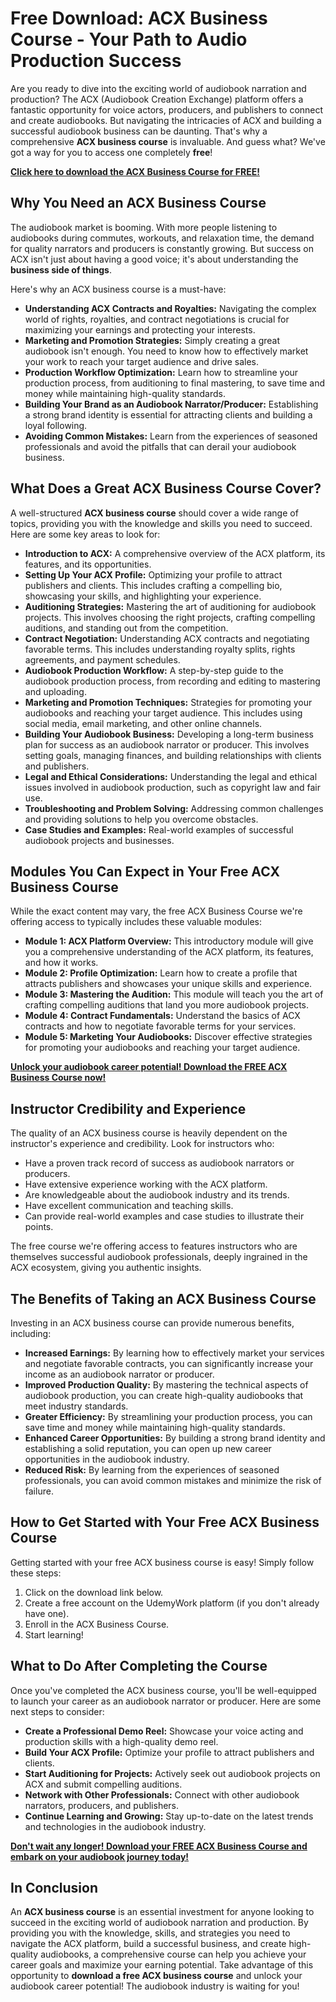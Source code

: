 # Free Download: ACX Business Course - Your Path to Audio Production Success

Are you ready to dive into the exciting world of audiobook narration and production? The ACX (Audiobook Creation Exchange) platform offers a fantastic opportunity for voice actors, producers, and publishers to connect and create audiobooks. But navigating the intricacies of ACX and building a successful audiobook business can be daunting. That's why a comprehensive **ACX business course** is invaluable. And guess what? We've got a way for you to access one completely **free**!

[**Click here to download the ACX Business Course for FREE!**](https://udemywork.com/acx-business-course)

## Why You Need an ACX Business Course

The audiobook market is booming. With more people listening to audiobooks during commutes, workouts, and relaxation time, the demand for quality narrators and producers is constantly growing. But success on ACX isn't just about having a good voice; it's about understanding the **business side of things**.

Here's why an ACX business course is a must-have:

*   **Understanding ACX Contracts and Royalties:** Navigating the complex world of rights, royalties, and contract negotiations is crucial for maximizing your earnings and protecting your interests.
*   **Marketing and Promotion Strategies:** Simply creating a great audiobook isn't enough. You need to know how to effectively market your work to reach your target audience and drive sales.
*   **Production Workflow Optimization:** Learn how to streamline your production process, from auditioning to final mastering, to save time and money while maintaining high-quality standards.
*   **Building Your Brand as an Audiobook Narrator/Producer:** Establishing a strong brand identity is essential for attracting clients and building a loyal following.
*   **Avoiding Common Mistakes:** Learn from the experiences of seasoned professionals and avoid the pitfalls that can derail your audiobook business.

## What Does a Great ACX Business Course Cover?

A well-structured **ACX business course** should cover a wide range of topics, providing you with the knowledge and skills you need to succeed. Here are some key areas to look for:

*   **Introduction to ACX:** A comprehensive overview of the ACX platform, its features, and its opportunities.
*   **Setting Up Your ACX Profile:** Optimizing your profile to attract publishers and clients. This includes crafting a compelling bio, showcasing your skills, and highlighting your experience.
*   **Auditioning Strategies:** Mastering the art of auditioning for audiobook projects. This involves choosing the right projects, crafting compelling auditions, and standing out from the competition.
*   **Contract Negotiation:** Understanding ACX contracts and negotiating favorable terms. This includes understanding royalty splits, rights agreements, and payment schedules.
*   **Audiobook Production Workflow:** A step-by-step guide to the audiobook production process, from recording and editing to mastering and uploading.
*   **Marketing and Promotion Techniques:** Strategies for promoting your audiobooks and reaching your target audience. This includes using social media, email marketing, and other online channels.
*   **Building Your Audiobook Business:** Developing a long-term business plan for success as an audiobook narrator or producer. This involves setting goals, managing finances, and building relationships with clients and publishers.
*   **Legal and Ethical Considerations:** Understanding the legal and ethical issues involved in audiobook production, such as copyright law and fair use.
*   **Troubleshooting and Problem Solving:** Addressing common challenges and providing solutions to help you overcome obstacles.
*   **Case Studies and Examples:** Real-world examples of successful audiobook projects and businesses.

## Modules You Can Expect in Your Free ACX Business Course

While the exact content may vary, the free ACX Business Course we're offering access to typically includes these valuable modules:

*   **Module 1: ACX Platform Overview:** This introductory module will give you a comprehensive understanding of the ACX platform, its features, and how it works.
*   **Module 2: Profile Optimization:** Learn how to create a profile that attracts publishers and showcases your unique skills and experience.
*   **Module 3: Mastering the Audition:** This module will teach you the art of crafting compelling auditions that land you more audiobook projects.
*   **Module 4: Contract Fundamentals:** Understand the basics of ACX contracts and how to negotiate favorable terms for your services.
*   **Module 5: Marketing Your Audiobooks:** Discover effective strategies for promoting your audiobooks and reaching your target audience.

[**Unlock your audiobook career potential! Download the FREE ACX Business Course now!**](https://udemywork.com/acx-business-course)

## Instructor Credibility and Experience

The quality of an ACX business course is heavily dependent on the instructor's experience and credibility. Look for instructors who:

*   Have a proven track record of success as audiobook narrators or producers.
*   Have extensive experience working with the ACX platform.
*   Are knowledgeable about the audiobook industry and its trends.
*   Have excellent communication and teaching skills.
*   Can provide real-world examples and case studies to illustrate their points.

The free course we're offering access to features instructors who are themselves successful audiobook professionals, deeply ingrained in the ACX ecosystem, giving you authentic insights.

## The Benefits of Taking an ACX Business Course

Investing in an ACX business course can provide numerous benefits, including:

*   **Increased Earnings:** By learning how to effectively market your services and negotiate favorable contracts, you can significantly increase your income as an audiobook narrator or producer.
*   **Improved Production Quality:** By mastering the technical aspects of audiobook production, you can create high-quality audiobooks that meet industry standards.
*   **Greater Efficiency:** By streamlining your production process, you can save time and money while maintaining high-quality standards.
*   **Enhanced Career Opportunities:** By building a strong brand identity and establishing a solid reputation, you can open up new career opportunities in the audiobook industry.
*   **Reduced Risk:** By learning from the experiences of seasoned professionals, you can avoid common mistakes and minimize the risk of failure.

## How to Get Started with Your Free ACX Business Course

Getting started with your free ACX business course is easy! Simply follow these steps:

1.  Click on the download link below.
2.  Create a free account on the UdemyWork platform (if you don't already have one).
3.  Enroll in the ACX Business Course.
4.  Start learning!

## What to Do After Completing the Course

Once you've completed the ACX business course, you'll be well-equipped to launch your career as an audiobook narrator or producer. Here are some next steps to consider:

*   **Create a Professional Demo Reel:** Showcase your voice acting and production skills with a high-quality demo reel.
*   **Build Your ACX Profile:** Optimize your profile to attract publishers and clients.
*   **Start Auditioning for Projects:** Actively seek out audiobook projects on ACX and submit compelling auditions.
*   **Network with Other Professionals:** Connect with other audiobook narrators, producers, and publishers.
*   **Continue Learning and Growing:** Stay up-to-date on the latest trends and technologies in the audiobook industry.

[**Don't wait any longer! Download your FREE ACX Business Course and embark on your audiobook journey today!**](https://udemywork.com/acx-business-course)

## In Conclusion

An **ACX business course** is an essential investment for anyone looking to succeed in the exciting world of audiobook narration and production. By providing you with the knowledge, skills, and strategies you need to navigate the ACX platform, build a successful business, and create high-quality audiobooks, a comprehensive course can help you achieve your career goals and maximize your earning potential. Take advantage of this opportunity to **download a free ACX business course** and unlock your audiobook career potential! The audiobook industry is waiting for you!

